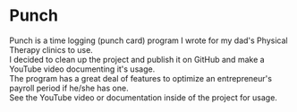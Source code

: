 # Punch
Punch is a time logging (punch card) program I wrote for my dad's Physical Therapy clinics to use. <br/>
I decided to clean up the project and publish it on GitHub and make a YouTube video documenting it's usage. <br/>
The program has a great deal of features to optimize an entrepreneur's payroll period if he/she has one.<br/>
See the YouTube video or documentation inside of the project for usage.<br/>
